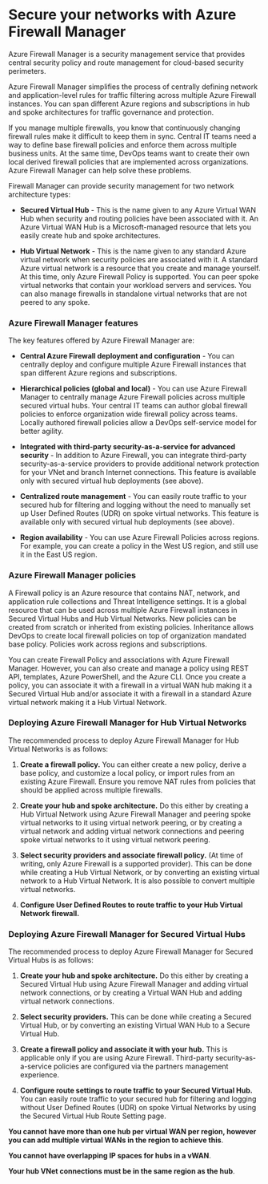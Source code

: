 # Secure your networks with Azure Firewall Manager

Azure Firewall Manager is a security management service that provides central security policy and route management for cloud-based security perimeters. 

Azure Firewall Manager simplifies the process of centrally defining network and application-level rules for traffic filtering across multiple Azure Firewall instances. You can span different Azure regions and subscriptions in hub and spoke architectures for traffic governance and protection.

If you manage multiple firewalls, you know that continuously changing firewall rules make it difficult to keep them in sync. Central IT teams need a way to define base firewall policies and enforce them across multiple business units. At the same time, DevOps teams want to create their own local derived firewall policies that are implemented across organizations. Azure Firewall Manager can help solve these problems.

Firewall Manager can provide security management for two network architecture types:

- **Secured Virtual Hub** - This is the name given to any Azure Virtual WAN Hub when security and routing policies have been associated with it. An Azure Virtual WAN Hub is a Microsoft-managed resource that lets you easily create hub and spoke architectures.

- **Hub Virtual Network** - This is the name given to any standard Azure virtual network when security policies are associated with it. A standard Azure virtual network is a resource that you create and manage yourself. At this time, only Azure Firewall Policy is supported. You can peer spoke virtual networks that contain your workload servers and services. You can also manage firewalls in standalone virtual networks that are not peered to any spoke.

### Azure Firewall Manager features

The key features offered by Azure Firewall Manager are:

- **Central Azure Firewall deployment and configuration** - You can centrally deploy and configure multiple Azure Firewall instances that span different Azure regions and subscriptions. 

- **Hierarchical policies (global and local)** - You can use Azure Firewall Manager to centrally manage Azure Firewall policies across multiple secured virtual hubs. Your central IT teams can author global firewall policies to enforce organization wide firewall policy across teams. Locally authored firewall policies allow a DevOps self-service model for better agility.

- **Integrated with third-party security-as-a-service for advanced security** - In addition to Azure Firewall, you can integrate third-party security-as-a-service providers to provide additional network protection for your VNet and branch Internet connections. This feature is available only with secured virtual hub deployments (see above).

- **Centralized route management** - You can easily route traffic to your secured hub for filtering and logging without the need to manually set up User Defined Routes (UDR) on spoke virtual networks. This feature is available only with secured virtual hub deployments (see above).

- **Region availability** - You can use Azure Firewall Policies across regions. For example, you can create a policy in the West US region, and still use it in the East US region.

### Azure Firewall Manager policies

A Firewall policy is an Azure resource that contains NAT, network, and application rule collections and Threat Intelligence settings. It is a global resource that can be used across multiple Azure Firewall instances in Secured Virtual Hubs and Hub Virtual Networks. New policies can be created from scratch or inherited from existing policies. Inheritance allows DevOps to create local firewall policies on top of organization mandated base policy. Policies work across regions and subscriptions.

You can create Firewall Policy and associations with Azure Firewall Manager. However, you can also create and manage a policy using REST API, templates, Azure PowerShell, and the Azure CLI. Once you create a policy, you can associate it with a firewall in a virtual WAN hub making it a Secured Virtual Hub and/or associate it with a firewall in a standard Azure virtual network making it a Hub Virtual Network.

### Deploying Azure Firewall Manager for Hub Virtual Networks

The recommended process to deploy Azure Firewall Manager for Hub Virtual Networks is as follows:

1. **Create a firewall policy.** You can either create a new policy, derive a base policy, and customize a local policy, or import rules from an existing Azure Firewall. Ensure you remove NAT rules from policies that should be applied across multiple firewalls.

2. **Create your hub and spoke architecture.** Do this either by creating a Hub Virtual Network using Azure Firewall Manager and peering spoke virtual networks to it using virtual network peering, or by creating a virtual network and adding virtual network connections and peering spoke virtual networks to it using virtual network peering.

3. **Select security providers and associate firewall policy.** (At time of writing, only Azure Firewall is a supported provider). This can be done while creating a Hub Virtual Network, or by converting an existing virtual network to a Hub Virtual Network. It is also possible to convert multiple virtual networks.

4. **Configure User Defined Routes to route traffic to your Hub Virtual Network** **firewall.**

 

### Deploying Azure Firewall Manager for Secured Virtual Hubs

The recommended process to deploy Azure Firewall Manager for Secured Virtual Hubs is as follows:

1. **Create your hub and spoke architecture.** Do this either by creating a Secured Virtual Hub using Azure Firewall Manager and adding virtual network connections, or by creating a Virtual WAN Hub and adding virtual network connections.

2. **Select security providers.** This can be done while creating a Secured Virtual Hub, or by converting an existing Virtual WAN Hub to a Secure Virtual Hub.

3. **Create a firewall policy and associate it with your hub.** This is applicable only if you are using Azure Firewall. Third-party security-as-a-service policies are configured via the partners management experience.

4. **Configure route settings to route traffic to your Secured Virtual Hub.** You can easily route traffic to your secured hub for filtering and logging without User Defined Routes (UDR) on spoke Virtual Networks by using the Secured Virtual Hub Route Setting page.

**You cannot have more than one hub per virtual WAN per region, however you can add multiple virtual WANs in the region to achieve this**.

**You cannot have overlapping IP spaces for hubs in a vWAN**.

**Your hub VNet connections must be in the same region as the hub**.